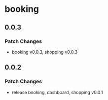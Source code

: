 # booking

## 0.0.3

### Patch Changes

- booking v0.0.3, shopping v0.0.3

## 0.0.2

### Patch Changes

- release booking, dashboard, shopping v0.0.1
